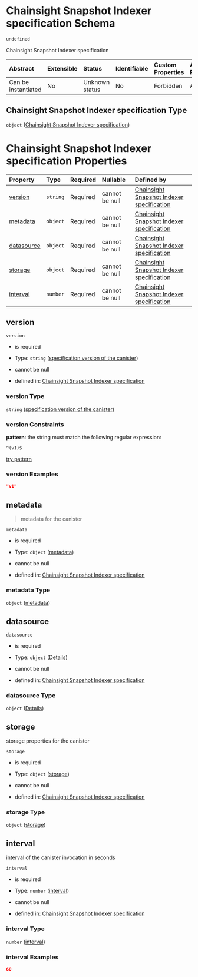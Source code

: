 # Chainsight Snapshot Indexer specification Schema

```txt
undefined
```

Chainsight Snapshot Indexer specification

| Abstract            | Extensible | Status         | Identifiable | Custom Properties | Additional Properties | Access Restrictions | Defined In                                                                       |
| :------------------ | :--------- | :------------- | :----------- | :---------------- | :-------------------- | :------------------ | :------------------------------------------------------------------------------- |
| Can be instantiated | No         | Unknown status | No           | Forbidden         | Allowed               | none                | [snapshot\_indexer.json](../../out/snapshot_indexer.json "open original schema") |

## Chainsight Snapshot Indexer specification Type

`object` ([Chainsight Snapshot Indexer specification](snapshot_indexer.md))

# Chainsight Snapshot Indexer specification Properties

| Property                  | Type     | Required | Nullable       | Defined by                                                                                                                                        |
| :------------------------ | :------- | :------- | :------------- | :------------------------------------------------------------------------------------------------------------------------------------------------ |
| [version](#version)       | `string` | Required | cannot be null | [Chainsight Snapshot Indexer specification](snapshot_indexer-properties-specification-version-of-the-canister.md "undefined#/properties/version") |
| [metadata](#metadata)     | `object` | Required | cannot be null | [Chainsight Snapshot Indexer specification](snapshot_indexer-properties-metadata.md "undefined#/properties/metadata")                             |
| [datasource](#datasource) | `object` | Required | cannot be null | [Chainsight Snapshot Indexer specification](snapshot_indexer-properties-datasource.md "undefined#/properties/datasource")                         |
| [storage](#storage)       | `object` | Required | cannot be null | [Chainsight Snapshot Indexer specification](snapshot_indexer-properties-storage.md "undefined#/properties/storage")                               |
| [interval](#interval)     | `number` | Required | cannot be null | [Chainsight Snapshot Indexer specification](snapshot_indexer-properties-interval.md "undefined#/properties/interval")                             |

## version



`version`

*   is required

*   Type: `string` ([specification version of the canister](snapshot_indexer-properties-specification-version-of-the-canister.md))

*   cannot be null

*   defined in: [Chainsight Snapshot Indexer specification](snapshot_indexer-properties-specification-version-of-the-canister.md "undefined#/properties/version")

### version Type

`string` ([specification version of the canister](snapshot_indexer-properties-specification-version-of-the-canister.md))

### version Constraints

**pattern**: the string must match the following regular expression:&#x20;

```regexp
^(v1)$
```

[try pattern](https://regexr.com/?expression=%5E\(v1\)%24 "try regular expression with regexr.com")

### version Examples

```json
"v1"
```

## metadata



> metadata for the canister

`metadata`

*   is required

*   Type: `object` ([metadata](snapshot_indexer-properties-metadata.md))

*   cannot be null

*   defined in: [Chainsight Snapshot Indexer specification](snapshot_indexer-properties-metadata.md "undefined#/properties/metadata")

### metadata Type

`object` ([metadata](snapshot_indexer-properties-metadata.md))

## datasource



`datasource`

*   is required

*   Type: `object` ([Details](snapshot_indexer-properties-datasource.md))

*   cannot be null

*   defined in: [Chainsight Snapshot Indexer specification](snapshot_indexer-properties-datasource.md "undefined#/properties/datasource")

### datasource Type

`object` ([Details](snapshot_indexer-properties-datasource.md))

## storage

storage properties for the canister

`storage`

*   is required

*   Type: `object` ([storage](snapshot_indexer-properties-storage.md))

*   cannot be null

*   defined in: [Chainsight Snapshot Indexer specification](snapshot_indexer-properties-storage.md "undefined#/properties/storage")

### storage Type

`object` ([storage](snapshot_indexer-properties-storage.md))

## interval

interval of the canister invocation in seconds

`interval`

*   is required

*   Type: `number` ([interval](snapshot_indexer-properties-interval.md))

*   cannot be null

*   defined in: [Chainsight Snapshot Indexer specification](snapshot_indexer-properties-interval.md "undefined#/properties/interval")

### interval Type

`number` ([interval](snapshot_indexer-properties-interval.md))

### interval Examples

```json
60
```
